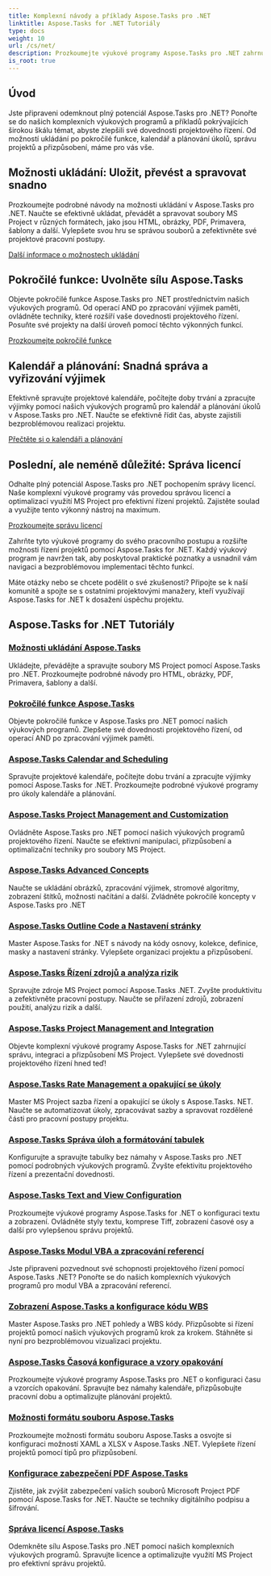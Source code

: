 ```yaml
---
title: Komplexní návody a příklady Aspose.Tasks pro .NET
linktitle: Aspose.Tasks for .NET Tutoriály
type: docs
weight: 10
url: /cs/net/
description: Prozkoumejte výukové programy Aspose.Tasks pro .NET zahrnující možnosti ukládání, kalendář a plánování, správu projektů a další. Zvyšte své dovednosti projektového řízení.
is_root: true
---
```

## Úvod

Jste připraveni odemknout plný potenciál Aspose.Tasks pro .NET? Ponořte se do našich komplexních výukových programů a příkladů pokrývajících širokou škálu témat, abyste zlepšili své dovednosti projektového řízení. Od možností ukládání po pokročilé funkce, kalendář a plánování úkolů, správu projektů a přizpůsobení, máme pro vás vše.

## Možnosti ukládání: Uložit, převést a spravovat snadno 
Prozkoumejte podrobné návody na možnosti ukládání v Aspose.Tasks pro .NET. Naučte se efektivně ukládat, převádět a spravovat soubory MS Project v různých formátech, jako jsou HTML, obrázky, PDF, Primavera, šablony a další. Vylepšete svou hru se správou souborů a zefektivněte své projektové pracovní postupy.

[Další informace o možnostech ukládání](./saving-options/)

##  Pokročilé funkce: Uvolněte sílu Aspose.Tasks 
Objevte pokročilé funkce Aspose.Tasks pro .NET prostřednictvím našich výukových programů. Od operací AND po zpracování výjimek paměti, ovládněte techniky, které rozšíří vaše dovednosti projektového řízení. Posuňte své projekty na další úroveň pomocí těchto výkonných funkcí.

[Prozkoumejte pokročilé funkce](./advanced-features/)

##  Kalendář a plánování: Snadná správa a vyřizování výjimek 
Efektivně spravujte projektové kalendáře, počítejte doby trvání a zpracujte výjimky pomocí našich výukových programů pro kalendář a plánování úkolů v Aspose.Tasks pro .NET. Naučte se efektivně řídit čas, abyste zajistili bezproblémovou realizaci projektu.

[Přečtěte si o kalendáři a plánování](./calendar-scheduling/)


##  Poslední, ale neméně důležité: Správa licencí 
Odhalte plný potenciál Aspose.Tasks pro .NET pochopením správy licencí. Naše komplexní výukové programy vás provedou správou licencí a optimalizací využití MS Project pro efektivní řízení projektů. Zajistěte soulad a využijte tento výkonný nástroj na maximum.

[Prozkoumejte správu licencí](./license-management/)


Zahrňte tyto výukové programy do svého pracovního postupu a rozšiřte možnosti řízení projektů pomocí Aspose.Tasks for .NET. Každý výukový program je navržen tak, aby poskytoval praktické poznatky a usnadnil vám navigaci a bezproblémovou implementaci těchto funkcí.

Máte otázky nebo se chcete podělit o své zkušenosti? Připojte se k naší komunitě a spojte se s ostatními projektovými manažery, kteří využívají Aspose.Tasks for .NET k dosažení úspěchu projektu.

## Aspose.Tasks for .NET Tutoriály
### [Možnosti ukládání Aspose.Tasks](./saving-options/)
Ukládejte, převádějte a spravujte soubory MS Project pomocí Aspose.Tasks pro .NET. Prozkoumejte podrobné návody pro HTML, obrázky, PDF, Primavera, šablony a další.
### [Pokročilé funkce Aspose.Tasks](./advanced-features/)
Objevte pokročilé funkce v Aspose.Tasks pro .NET pomocí našich výukových programů. Zlepšete své dovednosti projektového řízení, od operací AND po zpracování výjimek paměti.
### [Aspose.Tasks Calendar and Scheduling](./calendar-scheduling/)
Spravujte projektové kalendáře, počítejte dobu trvání a zpracujte výjimky pomocí Aspose.Tasks for .NET. Prozkoumejte podrobné výukové programy pro úkoly kalendáře a plánování.
### [Aspose.Tasks Project Management and Customization](./tasks-project-management/)
Ovládněte Aspose.Tasks pro .NET pomocí našich výukových programů projektového řízení. Naučte se efektivní manipulaci, přizpůsobení a optimalizační techniky pro soubory MS Project.
### [Aspose.Tasks Advanced Concepts](./advanced-concepts/)
Naučte se ukládání obrázků, zpracování výjimek, stromové algoritmy, zobrazení štítků, možnosti načítání a další. Zvládněte pokročilé koncepty v Aspose.Tasks pro .NET
### [Aspose.Tasks Outline Code a Nastavení stránky](./outline-code-page-settings/)
Master Aspose.Tasks for .NET s návody na kódy osnovy, kolekce, definice, masky a nastavení stránky. Vylepšete organizaci projektu a přizpůsobení.
### [Aspose.Tasks Řízení zdrojů a analýza rizik](./resource-risk-analysis/)
Spravujte zdroje MS Project pomocí Aspose.Tasks .NET. Zvyšte produktivitu a zefektivněte pracovní postupy. Naučte se přiřazení zdrojů, zobrazení použití, analýzu rizik a další.
### [Aspose.Tasks Project Management and Integration](./project-management-integration/)
Objevte komplexní výukové programy Aspose.Tasks for .NET zahrnující správu, integraci a přizpůsobení MS Project. Vylepšete své dovednosti projektového řízení hned teď!
### [Aspose.Tasks Rate Management a opakující se úkoly](./rate-recurring-tasks/)
Master MS Project sazba řízení a opakující se úkoly s Aspose.Tasks. NET. Naučte se automatizovat úkoly, zpracovávat sazby a spravovat rozdělené části pro pracovní postupy projektu.
### [Aspose.Tasks Správa úloh a formátování tabulek](./task-table-management/)
Konfigurujte a spravujte tabulky bez námahy v Aspose.Tasks pro .NET pomocí podrobných výukových programů. Zvyšte efektivitu projektového řízení a prezentační dovednosti.
### [Aspose.Tasks Text and View Configuration](./text-view-configuration/)
Prozkoumejte výukové programy Aspose.Tasks for .NET o konfiguraci textu a zobrazení. Ovládněte styly textu, komprese Tiff, zobrazení časové osy a další pro vylepšenou správu projektů.
### [Aspose.Tasks Modul VBA a zpracování referencí](./vba-module-reference/)
Jste připraveni pozvednout své schopnosti projektového řízení pomocí Aspose.Tasks .NET? Ponořte se do našich komplexních výukových programů pro modul VBA a zpracování referencí.
### [Zobrazení Aspose.Tasks a konfigurace kódu WBS](./view-wbs-code-configuration/)
Master Aspose.Tasks pro .NET pohledy a WBS kódy. Přizpůsobte si řízení projektů pomocí našich výukových programů krok za krokem. Stáhněte si nyní pro bezproblémovou vizualizaci projektu.
### [Aspose.Tasks Časová konfigurace a vzory opakování](./time-recurrence-configuration/)
Prozkoumejte výukové programy Aspose.Tasks pro .NET o konfiguraci času a vzorcích opakování. Spravujte bez námahy kalendáře, přizpůsobujte pracovní dobu a optimalizujte plánování projektů.
### [Možnosti formátu souboru Aspose.Tasks](./file-format-options/)
Prozkoumejte možnosti formátu souboru Aspose.Tasks a osvojte si konfiguraci možností XAML a XLSX v Aspose.Tasks .NET. Vylepšete řízení projektů pomocí tipů pro přizpůsobení.
### [Konfigurace zabezpečení PDF Aspose.Tasks](./pdf-security-configuration/)
Zjistěte, jak zvýšit zabezpečení vašich souborů Microsoft Project PDF pomocí Aspose.Tasks for .NET. Naučte se techniky digitálního podpisu a šifrování.
### [Správa licencí Aspose.Tasks](./license-management/)
Odemkněte sílu Aspose.Tasks pro .NET pomocí našich komplexních výukových programů. Spravujte licence a optimalizujte využití MS Project pro efektivní správu projektů.
